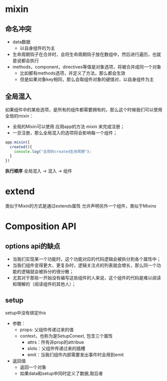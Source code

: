 # mixin

## 命名冲突
- data数据
  - 以自身组件的为主
- 生命周期钩子在合并时，会将生命周期钩子放在数组中，然后进行遍历，也就是说都会执行
- methods，component，directives等值是对象选项，将被合并成同一个对象
  - 比如都有methods选项，并定义了方法，那么都会生效
  - 但是如果对象key相同，那么会取组件对象的键值对，以自身组件为主

## 全局混入
如果组件中的某些选项，是所有的组件都需要拥有的，那么这个时候我们可以使用全局的mixin：
- 全局的Mixin可以使用 应用app的方法 mixin 来完成注册；
- 一旦注册，那么全局混入的选项将会影响每一个组件；

```js
app.mixin({
  created(){
    console.log("全局的created生命周期");
  }
})
```

**执行顺序**
全局混入 ->  混入 -> 组件

# extend
类似于Mixin的方式是通过extends属性
允许声明另外一个组件，类似于Mixins

# Composition API

## options api的缺点
- 当我们实现某一个功能时，这个功能对应的代码逻辑会被拆分到各个属性中；
- 当我们组件变得更大、更复杂时，逻辑关注点的列表就会增长，那么同一个功能的逻辑就会被拆分的很分散；
- 尤其对于那些一开始没有编写这些组件的人来说，这个组件的代码是难以阅读和理解的（阅读组件的其他人）；

## setup

setup中没有绑定this

- 参数：
  - props: 父组件传递过来的值
  - context，也称为是SetupConext, 包含三个属性
    - attrs：所有非prop的attribue
    - slots：父组件传递过来的插槽
    - emit：当我们组件内部需要发出事件时会用到emit
- 返回值
  - 返回一个对象
  - 如果data和setup中同时定义了数据,取后者